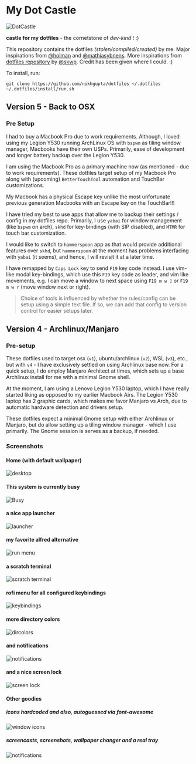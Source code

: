 # My Dot Castle

![DotCastle](https://github.com/nikhgupta/dotfiles/raw/master/screenshots/dotcastle.png)

**castle for my dotfiles** - the cornetstone of _dev-kind_ ! :)

This repository contains the dotfiles _(stolen/compiled/created)_ by me.
Major inspirations from [@holman](http://github.com/holman) and
[@mathiasybnens](http://github.com/mathiasbynens). More inspirations
from [dotfiles repository](http://github.com/skwp/dotfiles) by
[@skwp](http://github.com/skwp). Credit has been given where I could. :)

To install, run:

    git clone https://github.com/nikhgupta/dotfiles ~/.dotfiles
    ~/.dotfiles/install/run.sh

## Version 5 - Back to OSX

### Pre Setup

I had to buy a Macbook Pro due to work requirements. Although, I loved using
my Legion Y530 running ArchLinux OS with `bspwm` as tiling window manager,
Macbooks have their own USPs. Primarily, ease of development and longer
battery backup over the Legion Y530.

I am using the Macbook Pro as a primary machine now (as mentioned - due to
work requirements). These dotfiles target setup of my Macbook Pro along with
(upcoming) `BetterTouchTool` automation and TouchBar customizations.

My Macbook has a physical Escape key unlike the most unfortunate previous
generation Macbooks with an Escape key on the TouchBar!!!

I have tried my best to use apps that allow me to backup their settings /
config in my dotfiles repo. Primarily, I use `yabai` for window management
(like `bspwm` on arch), `skhd` for key-bindings (with SIP disabled), and
`MTMR` for touch bar customization.

I would like to switch to `hammerspoon` app as that would provide additional
features over `skhd`, but `hammerspoon` at the moment has problems
interfacing with `yabai` (it seems), and hence, I will revisit it at a later
time.

I have remapped by `Caps Lock` key to send `F19` key code instead. I use
vim-like modal key-bindings, which use this `F19` key code as leader, and vim
like movements, e.g. I can move a window to next space using `F19 m w ]` or
`F19 m w r` (move window next or right).

> Choice of tools is influenced by whether the rules/config can be setup using
> a simple text file. If so, we can add that config to version control for
> easier setups later.

## Version 4 - Archlinux/Manjaro

### Pre-setup

These dotfiles used to target osx (`v1`), ubuntu/archlinux (`v2`), WSL
(`v3`), etc., but with `v4` - I have exclusively settled on using
Archlinux base now. For a quick setup, I do employ Manjaro Architect at
times, which sets up a base Archlinux install for me with a minimal
Gnome shell.

At the moment, I am using a Lenovo Legion Y530 laptop, which I have
really started liking as opposed to my earlier Macbook Airs. The Legion
Y530 laptop has 2 graphic cards, which makes me favor Manjaro vs Arch,
due to automatic hardware detection and drivers setup.

These dotfiles expect a minimal Gnome setup with either Archlinux or
Manjaro, but do allow setting up a tiling window manager - which I use
primarily. The Gnome session is serves as a backup, if needed.

### Screenshots

#### Home (with default wallpaper)

![desktop](https://github.com/nikhgupta/dotfiles/raw/v4.0/screenshots/desktop.png)

#### This system is currently busy

![Busy](https://github.com/nikhgupta/dotfiles/raw/v4.0/screenshots/busy-sys.png)

#### a nice app launcher

![launcher](https://github.com/nikhgupta/dotfiles/raw/v4.0/screenshots/launcher.png)

#### my favorite alfred alternative

![run menu](https://github.com/nikhgupta/dotfiles/raw/v4.0/screenshots/rofi-run.png)

#### a scratch terminal

![scratch terminal](https://github.com/nikhgupta/dotfiles/raw/v4.0/screenshots/scratch-term.png)

#### rofi menu for all configured keybindings

![keybindings](https://github.com/nikhgupta/dotfiles/raw/v4.0/screenshots/rofi-custom.png)

#### more directory colors

![dircolors](https://github.com/nikhgupta/dotfiles/raw/v4.0/screenshots/dircolors.png)

#### and notifications

![notifications](https://github.com/nikhgupta/dotfiles/raw/v4.0/screenshots/notifications-v2-1.png)

#### and a nice screen lock

![screen lock](https://github.com/nikhgupta/dotfiles/raw/v4.0/screenshots/screen-lock.png)

#### Other goodies

##### icons hardcoded and also, autoguessed via font-awesome

![window icons](https://github.com/nikhgupta/dotfiles/raw/v4.0/screenshots/window-icons.png)

##### screencasts, screenshots, wallpaper changer and a real tray

![notifications](https://github.com/nikhgupta/dotfiles/raw/v4.0/screenshots/notification-area.png)
